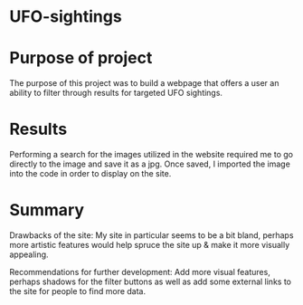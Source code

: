 # UFO-sightings
# Purpose of project
The purpose of this project was to build a webpage that offers a user an ability to filter through results for targeted UFO sightings. 

# Results

Performing a search for the images utilized in the website required me to go directly to the image and save it as a jpg. Once saved, I imported the image into the code in order to display on the site. 

# Summary

Drawbacks of the site: My site in particular seems to be a bit bland, perhaps more artistic features would help spruce the site up & make it more visually appealing. 

Recommendations for further development: Add more visual features, perhaps shadows for the filter buttons as well as add some external links to the site for people to find more data. 
